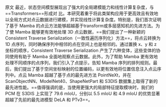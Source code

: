 原文
    最近，状态空间模型展现出了强大的全局建模能力和线性计算复杂度，与==Transformers==形成对
比。本研究着重于将此类架构应用于更高效且有效地以全局方式对点云数据进行建模，并实现线性计算复杂度。特别是，我们首次证明了基于 Mamba 的点云方法能够超越基于transform或多层感知机的先进方法。为了使 Mamba 能够更有效地处理 3D 点云数据，==我们提出了一种新颖的 Consistent Traverse Serialization（一致性遍历序列化）方法==，将点云转换为 1D 点序列，同时确保序列中相邻的点在空间上也是相邻的。通过置换 x、y 和 z 坐标的顺序，Consistent Traverse Serialization 产生了六种变体，这些变体的协同使用有助于 Mamba 全面地观察点云数据。此外，为了帮助 Mamba 更有效地处理不同顺序的点序列，我们引入了点提示，告知 Mamba 序列的排列规则。最后，我们提出了基于空间坐标映射的位置编码，以更有效地将位置信息注入点云序列中。点云 Mamba 超越了基于点的最先进方法 PointNeXt，并在 ScanObjectNN、ModelNet40、ShapeNetPart 和 S3DIS 数据集上取得了新的最先进性能。==值得强调的是，当使用更强大的局部特征提取模块时，我们的 PCM 在 S3DIS 上实现了 79.6 mIoU，分别以 5.5 mIoU 和 4.9 mIoU 的优势显著超越了先前的最先进模型 DeLA 和 PTv3==。

